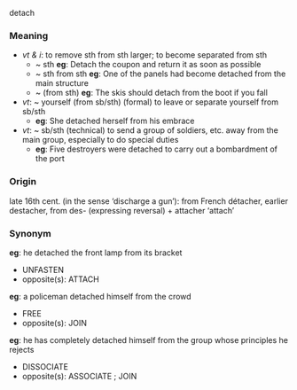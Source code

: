 detach
### Meaning
+ _vt & i_: to remove sth from sth larger; to become separated from sth
	+  ~ sth __eg__: Detach the coupon and return it as soon as possible
	+  ~ sth from sth __eg__: One of the panels had become detached from the main structure
	+  ~ (from sth) __eg__: The skis should detach from the boot if you fall
+ _vt_: ~ yourself (from sb/sth) (formal) to leave or separate yourself from sb/sth
	+ __eg__: She detached herself from his embrace
+ _vt_: ~ sb/sth (technical) to send a group of soldiers, etc. away from the main group, especially to do special duties
	+ __eg__: Five destroyers were detached to carry out a bombardment of the port

### Origin

late 16th cent. (in the sense ‘discharge a gun’): from French détacher, earlier destacher, from des- (expressing reversal) + attacher ‘attach’

### Synonym

__eg__: he detached the front lamp from its bracket

+ UNFASTEN
+ opposite(s): ATTACH

__eg__: a policeman detached himself from the crowd

+ FREE
+ opposite(s): JOIN

__eg__: he has completely detached himself from the group whose principles he rejects

+ DISSOCIATE
+ opposite(s): ASSOCIATE ; JOIN


